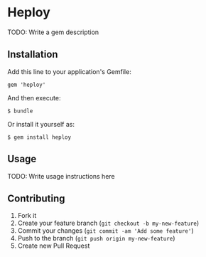 # Heploy

TODO: Write a gem description

## Installation

Add this line to your application's Gemfile:

    gem 'heploy'

And then execute:

    $ bundle

Or install it yourself as:

    $ gem install heploy

## Usage

TODO: Write usage instructions here

## Contributing

1. Fork it
2. Create your feature branch (`git checkout -b my-new-feature`)
3. Commit your changes (`git commit -am 'Add some feature'`)
4. Push to the branch (`git push origin my-new-feature`)
5. Create new Pull Request
